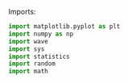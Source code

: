 Imports:


```python
import matplotlib.pyplot as plt
import numpy as np
import wave
import sys
import statistics
import random
import math
```
